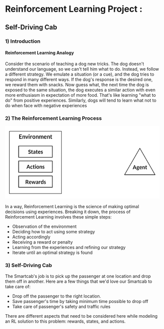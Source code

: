 # Reinforcement Learning Project :
## Self-Driving Cab

### 1) Introduction
#### Reinforcement Learning Analogy
Consider the scenario of teaching a dog new tricks. The dog doesn't understand our language, so we can't tell him what to do. Instead, we follow a different strategy. We emulate a situation (or a cue), and the dog tries to respond in many different ways. If the dog's response is the desired one, we reward them with snacks. Now guess what, the next time the dog is exposed to the same situation, the dog executes a similar action with even more enthusiasm in expectation of more food. That's like learning "what to do" from positive experiences. Similarly, dogs will tend to learn what not to do when face with negative experiences

### 2) The Reinforcement Learning Process

![](Reinforcement-Learning-Animation.gif)

In a way, Reinforcement Learning is the science of making optimal decisions using experiences. Breaking it down, the process of Reinforcement Learning involves these simple steps:

- Observation of the environment
- Deciding how to act using some strategy
- Acting accordingly
- Receiving a reward or penalty
- Learning from the experiences and refining our strategy
- Iterate until an optimal strategy is found

### 3) Self-Driving Cab
The Smartcab's job is to pick up the passenger at one location and drop them off in another. Here are a few things that we'd love our Smartcab to take care of:

- Drop off the passenger to the right location.
- Save passenger's time by taking minimum time possible to drop off
- Take care of passenger's safety and traffic rules

There are different aspects that need to be considered here while modeling an RL solution to this problem: rewards, states, and actions.

